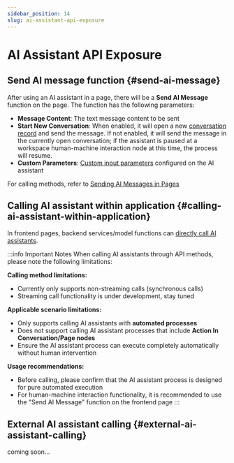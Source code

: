 ```yaml
---
sidebar_position: 14
slug: ai-assistant-api-exposure
---
```


# AI Assistant API Exposure

## Send AI message function {#send-ai-message} 
After using an AI assistant in a page, there will be a **Send AI Message** function on the page. The function has the following parameters:
- **Message Content**: The text message content to be sent
- **Start New Conversation**: When enabled, it will open a new [conversation record](./ai-conversation-history) and send the message. If not enabled, it will send the message in the currently open conversation; if the assistant is paused at a workspace human-machine interaction node at this time, the process will resume.
- **Custom Parameters**: [Custom input parameters](./ai-assistant-input-output#input-parameters) configured on the AI assistant

For calling methods, refer to [Sending AI Messages in Pages](../using-ai-in-portals-and-pages/using-ai-assistants-in-component-pages#send-ai-message)


## Calling AI assistant within application {#calling-ai-assistant-within-application}

In frontend pages, backend services/model functions can [directly call AI assistants](../using-ai-in-portals-and-pages/using-ai-assistants-in-component-pages#call-ai-assistant).

:::info Important Notes
When calling AI assistants through API methods, please note the following limitations:

**Calling method limitations:**
- Currently only supports non-streaming calls (synchronous calls)
- Streaming call functionality is under development, stay tuned

**Applicable scenario limitations:**
- Only supports calling AI assistants with **automated processes**
- Does not support calling AI assistant processes that include **Action In Conversation/Page nodes**
- Ensure the AI assistant process can execute completely automatically without human intervention

**Usage recommendations:**
- Before calling, please confirm that the AI assistant process is designed for pure automated execution
- For human-machine interaction functionality, it is recommended to use the "Send AI Message" function on the frontend page
:::


## External AI assistant calling {#external-ai-assistant-calling}

coming soon...

